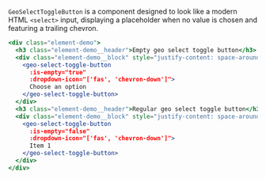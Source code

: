 `GeoSelectToggleButton` is a component designed to look like a modern HTML
`<select>` input, displaying a placeholder when no value is chosen and featuring
a trailing chevron.

```jsx
<div class="element-demo">
  <h3 class="element-demo__header">Empty geo select toggle button</h3>
  <div class="element-demo__block" style="justify-content: space-around;">
    <geo-select-toggle-button
      :is-empty="true"
      :dropdown-icon="['fas', 'chevron-down']">
      Choose an option
    </geo-select-toggle-button>
  </div>
  <h3 class="element-demo__header">Regular geo select toggle button</h3>
  <div class="element-demo__block" style="justify-content: space-around;">
    <geo-select-toggle-button
      :is-empty="false"
      :dropdown-icon="['fas', 'chevron-down']">
      Item 1
    </geo-select-toggle-button>
  </div>
</div>
```

